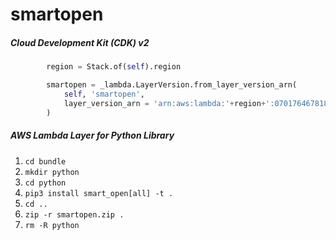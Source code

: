 # smartopen

##### Cloud Development Kit (CDK) v2

```python
        region = Stack.of(self).region

        smartopen = _lambda.LayerVersion.from_layer_version_arn(
            self, 'smartopen',
            layer_version_arn = 'arn:aws:lambda:'+region+':070176467818:layer:smartopen:4'
        )
```

##### AWS Lambda Layer for Python Library

 1. ```cd bundle```
 2. ```mkdir python```
 3. ```cd python```
 4. ```pip3 install smart_open[all] -t .```
 5. ```cd ..```
 6. ```zip -r smartopen.zip .```
 7. ```rm -R python```
 